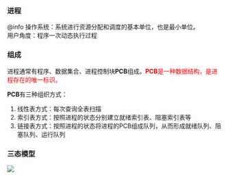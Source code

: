 ### 进程

@info 操作系统：系统进行资源分配和调度的基本单位，也是最小单位。<br>
用户角度：程序一次动态执行过程

### 组成

进程通常有程序、数据集合、进程控制块**PCB**组成。<span style="color:red">**PCB**是一种数据结构，是进程存在的唯一标识。</span> 

**PCB**有三种组织方式：

1. 线性表方式：每次查询全表扫描
2. 索引表方式：按照进程的状态分别建立就绪索引表、阻塞索引表等
3. 链接表方式：按照进程的状态将进程的PCB组成队列，从而形成就绪队列、阻塞队列、运行队列

### 三态模型

![](../assets/imgs/computer/进程-三态模型.jpg)
